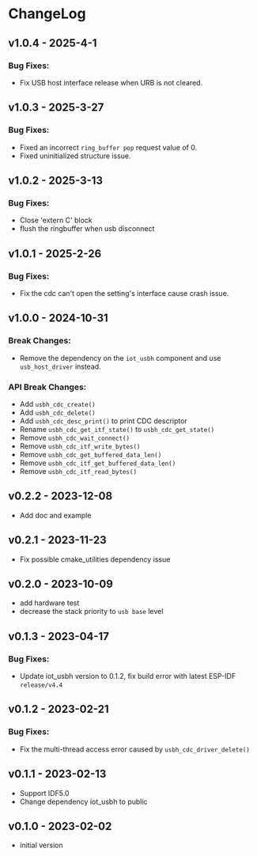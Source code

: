 # ChangeLog

## v1.0.4 - 2025-4-1

### Bug Fixes:

* Fix USB host interface release when URB is not cleared.

## v1.0.3 - 2025-3-27

### Bug Fixes:

* Fixed an incorrect `ring_buffer pop` request value of 0.
* Fixed uninitialized structure issue.

## v1.0.2 - 2025-3-13

### Bug Fixes:

* Close 'extern C' block
* flush the ringbuffer when usb disconnect

## v1.0.1 - 2025-2-26

### Bug Fixes:

* Fix the cdc can't open the setting's interface cause crash issue.

## v1.0.0 - 2024-10-31

### Break Changes:

* Remove the dependency on the `iot_usbh` component and use `usb_host_driver` instead.

### API Break Changes:

* Add `usbh_cdc_create()`
* Add `usbh_cdc_delete()`
* Add `usbh_cdc_desc_print()` to print CDC descriptor
* Rename `usbh_cdc_get_itf_state()` to `usbh_cdc_get_state()`
* Remove `usbh_cdc_wait_connect()`
* Remove `usbh_cdc_itf_write_bytes()`
* Remove `usbh_cdc_get_buffered_data_len()`
* Remove `usbh_cdc_itf_get_buffered_data_len()`
* Remove `usbh_cdc_itf_read_bytes()`

## v0.2.2 - 2023-12-08

* Add doc and example

## v0.2.1 - 2023-11-23

* Fix possible cmake_utilities dependency issue

## v0.2.0 - 2023-10-09

* add hardware test
* decrease the stack priority to `usb base` level

## v0.1.3 - 2023-04-17

### Bug Fixes:

* Update iot_usbh version to 0.1.2, fix build error with latest ESP-IDF `release/v4.4`

## v0.1.2 - 2023-02-21

### Bug Fixes:

* Fix the multi-thread access error caused by `usbh_cdc_driver_delete()`

## v0.1.1 - 2023-02-13

* Support IDF5.0
* Change dependency iot_usbh to public

## v0.1.0 - 2023-02-02

* initial version
